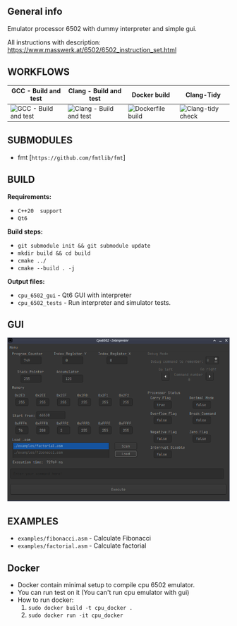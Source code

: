 General info
---

Emulator processor 6502 with dummy interpreter and simple gui.

All instructions with description: https://www.masswerk.at/6502/6502_instruction_set.html

WORKFLOWS
---

| GCC - Build and test | Clang - Build and test | Docker build | Clang-Tidy |
| --------------- | -------------- | -------------- | -------------- |
| ![GCC - Build and test](https://github.com/wojciechmadry/cpu6502emulator/actions/workflows/gcc.yml/badge.svg)|![Clang - Build and test](https://github.com/wojciechmadry/cpu6502emulator/actions/workflows/clang.yml/badge.svg)|![Dockerfile build](https://github.com/wojciechmadry/cpu6502emulator/actions/workflows/docker_build.yml/badge.svg)|![Clang-tidy check](https://github.com/wojciechmadry/cpu6502emulator/actions/workflows/clang-tidy.yml/badge.svg)

SUBMODULES
---

- fmt [`https://github.com/fmtlib/fmt`]

BUILD
---

**Requirements:**

- `C++20  support`
-  `Qt6`

**Build steps:**

- `git submodule init && git submodule update`
- `mkdir build && cd build`
- `cmake ../`
- `cmake --build . -j`

**Output files:**

- `cpu_6502_gui` - Qt6 GUI with interpreter
- `cpu_6502_tests` - Run interpreter and simulator tests.

GUI
---

![GUI look](https://github.com/wojciechmadry/cpu6502emulator/blob/master/gui/gui_appearance.png)

EXAMPLES
---

- `examples/fibonacci.asm` - Calculate Fibonacci
- `examples/factorial.asm` - Calculate factorial

Docker
---

- Docker contain minimal setup to compile cpu 6502 emulator.
- You can run test on it (You can't run cpu emulator with gui)
 - How to run docker:
    1. `sudo docker build -t cpu_docker .`
    2. `sudo docker run -it cpu_docker`

